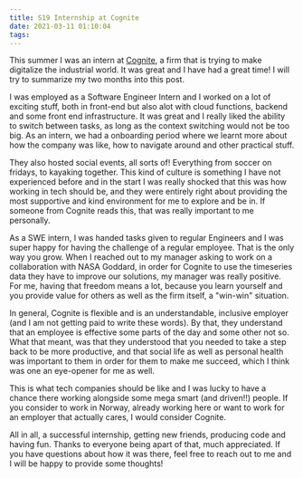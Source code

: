 ```yaml
---
title: S19 Internship at Cognite
date: 2021-03-11 01:10:04
tags:
---
```


This summer I was an intern at [Cognite](https://www.cognite.com/), a firm that is trying to make digitalize the industrial world. It was great and I have had a great time! I will try to summarize my two months into this post. 

I was employed as a Software Engineer Intern and I worked on a lot of exciting stuff, both in front-end but also alot with cloud functions, backend and some front end infrastructure. It was great and I really liked the ability to switch between tasks, as long as the context switching would not be too big. As an intern, we had a onboarding period where we learnt more about how the company was like, how to navigate around and other practical stuff.

They also hosted social events, all sorts of! Everything from soccer on fridays, to kayaking together. This kind of culture is something I have not experienced before and in the start I was really shocked that this was how working in tech should be, and they were entirely right about providing the most supportive and kind environment for me to explore and be in. If someone from Cognite reads this, that was really important to me personally.

As a SWE intern, I was handed tasks given to regular Engineers and I was super happy for having the challenge of a regular employee. That is the only way you grow. When I reached out to my manager asking to work on a collaboration with NASA Goddard, in order for Cognite to use the timeseries data they have to improve our solutions, my manager was really positive. For me, having that freedom means a lot, because you learn yourself and you provide value for others as well as the firm itself, a "win-win" situation. 

In general, Cognite is flexible and is an understandable, inclusive employer (and I am not getting paid to write these words). By that, they understand that an employee is effective some parts of the day and some other not so. What that meant, was that they understood that you needed to take a step back to be more productive, and that social life as well as personal health was important to them in order for them to make me succeed, which I think was one an eye-opener for me as well.

This is what tech companies should be like and I was lucky to have a chance there working alongside some mega smart (and driven!!) people. If you consider to work in Norway, already working here or want to work for an employer that actually cares, I would consider Cognite.

All in all, a successful internship, getting new friends, producing code and having fun. Thanks to everyone being apart of that, much appreciated. If you have questions about how it was there, feel free to reach out to me and I will be happy to provide some thoughts!


